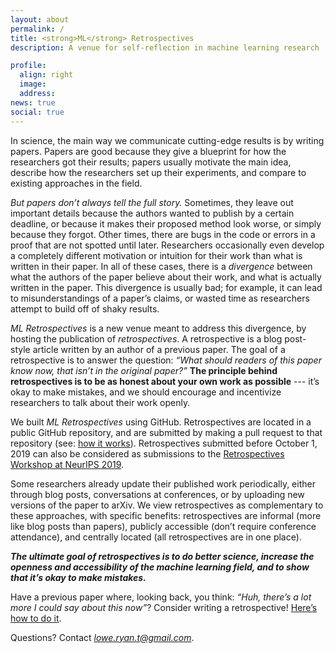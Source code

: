 ```yaml
---
layout: about
permalink: /
title: <strong>ML</strong> Retrospectives
description: A venue for self-reflection in machine learning research

profile:
  align: right
  image: 
  address: 
news: true
social: true
---
```



In science, the main way we communicate cutting-edge results is by writing papers. Papers are good because they give a blueprint for how the researchers got their results; papers usually motivate the main idea, describe how the researchers set up their experiments, and compare to existing approaches in the field. 

*But papers don’t always tell the full story.* Sometimes, they leave out important details because the authors wanted to publish by a certain deadline, or because it makes their proposed method look worse, or simply because they forgot. Other times, there are bugs in the code or errors in a proof that are not spotted until later. Researchers occasionally even develop a completely different motivation or intuition for their work than what is written in their paper. In all of these cases, there is a *divergence* between what the authors of the paper believe about their work, and what is actually written in the paper. This divergence is usually bad; for example, it can lead to misunderstandings of a paper’s claims, or wasted time as researchers attempt to build off of shaky results. 

*ML Retrospectives* is a new venue meant to address this divergence, by hosting the publication of *retrospectives*. A retrospective is a blog post-style article written by an author of a previous paper. The goal of a retrospective is to answer the question: *“What should readers of this paper know now, that isn’t in the original paper?”* **The principle behind retrospectives is to be as honest about your own work as possible** --- it’s okay to make mistakes, and we should encourage and incentivize researchers to talk about their work openly. 

We built *ML Retrospectives* using GitHub. Retrospectives are located in a public GitHub repository, and are submitted by making a pull request to that repository (see: [how it works](https://ml-retrospectives.github.io/how/)). Retrospectives submitted before October 1, 2019 can also be considered as submissions to the [Retrospectives Workshop at NeurIPS 2019](https://ml-retrospectives.github.io/neurips2019/). 

Some researchers already update their published work periodically, either through blog posts, conversations at conferences, or by uploading new versions of the paper to arXiv. We view retrospectives as complementary to these approaches, with specific benefits: retrospectives are informal (more like blog posts than papers), publicly accessible (don’t require conference attendance), and centrally located (all retrospectives are in one place). 

***The ultimate goal of retrospectives is to do better science, increase the openness and accessibility of the machine learning field, and to show that it’s okay to make mistakes.***

Have a previous paper where, looking back, you think: *“Huh, there’s a lot more I could say about this now”*? Consider writing a retrospective! [Here’s how to do it](https://ml-retrospectives.github.io/how/).

Questions? Contact *lowe.ryan.t@gmail.com*. 

